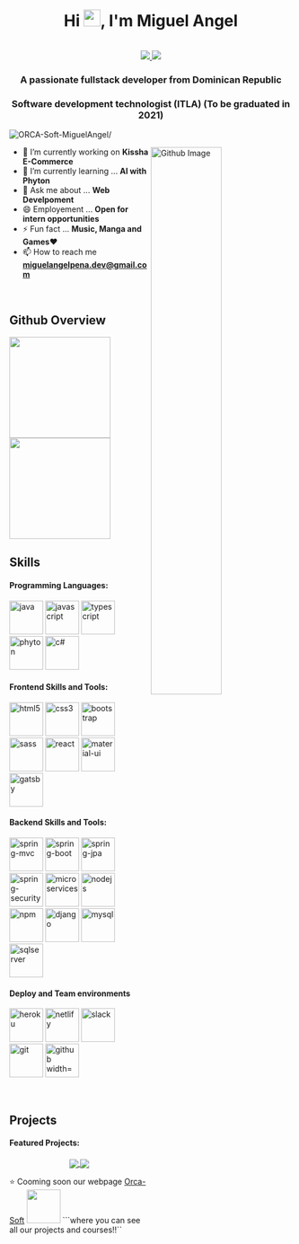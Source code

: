 <h1 align="center">Hi <img src="https://i.imgur.com/YX9bQrZ.gif" width="30px">, I'm Miguel Angel</h1>
 <p align="center"><br/>
   <a href="https://www.linkedin.com/in/miguel-angel-pe%C3%B1a-santos-9332b71a4/">
    <img src="https://img.shields.io/badge/linkedin-miguel_angel-blue">
  </a>
  
  <a href="https://www.instagram.com/rampabonoide/">
    <img src="https://img.shields.io/badge/instagram-rampabonoide-red">
  </a>
</p>

<h3 align="center">A passionate fullstack developer from Dominican Republic</h3>
<h3 align="center">Software development technologist (ITLA) (To be graduated in 2021)</h3>
<p align="left"> <img src=https://komarev.com/ghpvc/?username=ORCA-Soft-MiguelAngel alt=ORCA-Soft-MiguelAngel/></p>


<img width="50%" align="right" alt="Github Image" src="https://raw.githubusercontent.com/onimur/.github/master/.resources/git-header.svg" />


- 🔭 I’m currently working on **Kissha E-Commerce**
- 🌱 I’m currently learning ... **AI with Phyton**
- 💬 Ask me about ... **Web Develpoment**
- 😄 Employement ... **Open for intern opportunities**
- ⚡ Fun fact ... **Music, Manga and Games**❤
- 📫 How to reach me **miguelangelpena.dev@gmail.com**

<br/>

## Github Overview
<a href="https://github.com/ORCA-Soft-MiguelAngel">
  <img height="180em" src="https://github-readme-stats.vercel.app/api?username=ORCA-Soft-MiguelAngel&theme=buefy&show_icons=true" />
  <img height="180em" src="https://github-readme-stats.vercel.app/api/top-langs/?username=ORCA-Soft-MiguelAngel&theme=buefy&layout=compact" />
</a>

<br/>

## Skills
<h4>Programming Languages: </h4>
<p align="left">
 <img style="margin: auto;" src="https://i.imgur.com/X8fW4A9.png" alt="java" width="60" height="60"/>
 <img style="margin: auto;" src="https://i.imgur.com/sHSFGpL.png" alt="javascript" width="60" height="60"/>
 <img style="margin: auto;" src="https://i.imgur.com/e71A8ju.png" alt="typescript" width="60" height="60"/>
 <img style="margin: auto;" src="https://i.imgur.com/VVhduQp.png" alt="phyton" width="60" height="60"/>
 <img style="margin: auto;" src="https://i.imgur.com/qpitbW1.png" alt="c#" width="60" height="60"/>
</p>

<h4>Frontend Skills and Tools: </h4>
<p align="left">
	<img style="margin: auto;" src="https://i.imgur.com/jWzg7x6.png" alt="html5" width="60" height="60"/> 
	<img style="margin: auto;" src="https://i.imgur.com/v8qBQnf.png" alt="css3" width="60" height="60"/> 
	<img style="margin: auto;" src="https://i.imgur.com/zxfxsn3.png" alt="bootstrap" width="60" height="60"/>
  <img style="margin: auto;" src="https://i.imgur.com/DAw3Ay1.png" alt="sass" width="60" height="60"/>
	<img style="margin: auto;" src="https://i.imgur.com/SceNgxk.png" alt="react" width="60" height="60"/>
  <img style="margin: auto;" src="https://i.imgur.com/7Cay3mG.png" alt="material-ui" width="60" height="60"/>
	<img style="margin: auto;" src="https://i.imgur.com/9VzvPXL.png" alt="gatsby" width="60" height="60"/> 
</p>

<h4>Backend Skills and Tools: </h4>
<p align="left">
  <img style="margin: auto;" src="https://i.imgur.com/7NDyeOL.png" alt="spring-mvc" width="60" height="60"/>
  <img style="margin: auto;" src="https://i.imgur.com/hfTWUV3.png" alt="spring-boot" width="60" height="60"/>
  <img style="margin: auto;" src="https://i.imgur.com/5reiv5a.png" alt="spring-jpa" width="60" height="60"/>
  <img style="margin: auto;" src="https://i.imgur.com/NxYjKaf.png" alt="spring-security" width="60" height="60"/>
  <img style="margin: auto;" src="https://i.imgur.com/BJwRoK8.png" alt="microservices" width="60" height="60"/>
  <img style="margin: auto;" src="https://i.imgur.com/3lyfM9h.png" alt="nodejs" width="60" height="60"/>
  <img style="margin: auto;" src="https://i.imgur.com/3ipp3wi.png" alt="npm" width="60" height="60"/>
  <img style="margin: auto;" src="https://i.imgur.com/Ct4s7KC.png" alt="django" width="60" height="60"/>
  <img style="margin: auto;" src="https://i.imgur.com/KJnS5lV.png" alt="mysql" width="60" height="60"/>
  <img style="margin: auto;" src="https://i.imgur.com/maxRirL.png" alt="sqlserver" width="60" height="60"/>
</p>

<h4>Deploy and Team environments </h4>
<p align="left">
  <img style="margin: auto;" src="https://i.imgur.com/5kAjpHr.png" alt="heroku" width="60" height="60"/>
  <img style="margin: auto;" src="https://i.imgur.com/MxMivIR.png" alt="netlify" width="60" height="60"/>
  <img style="margin: auto;" src="https://i.imgur.com/zXdF0zZ.png" alt="slack" width="60" height="60"/>
  <img style="margin: auto;" src="https://i.imgur.com/bPxIGvA.png" alt="git" width="60" height="60"/>
  <img style="margin: auto;" src="https://i.imgur.com/dlZMfk3.png" alt="github width="60" height="60"/>
</p>

<br/>

## Projects
<h4>Featured Projects: </h4>
<!-- Its main projects -->
<p align="center">
  <a href="https://github.com/ORCA-Soft-MiguelAngel/E-Commerce-Kissha">
    <img align="center" src="https://github-readme-stats.vercel.app/api/pin/?username=ORCA-Soft-MiguelAngel&repo=E-Commerce-Kissha" />
  </a>
  <a href="https://github.com/ORCA-Soft-MiguelAngel/Calculadora_React-Native">
    <img align="center" src="https://github-readme-stats.vercel.app/api/pin/?username=ORCA-Soft-MiguelAngel&repo=Calculadora_React-Native" />
  </a>
</p>

⭐️ Cooming soon our webpage [Orca-Soft](#) <img src="https://media.giphy.com/media/LnQjpWaON8nhr21vNW/giphy.gif" width="60">  ```where you can see all our projects and courses!!``
